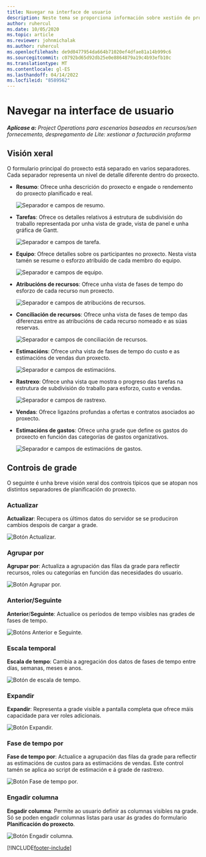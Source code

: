```yaml
---
title: Navegar na interface de usuario
description: Neste tema se proporciona información sobre xestión de proxectos en Dynamics 365 Project Operations.
author: ruhercul
ms.date: 10/05/2020
ms.topic: article
ms.reviewer: johnmichalak
ms.author: ruhercul
ms.openlocfilehash: de9d0477954da664b71020ef4dfae81a14b999c6
ms.sourcegitcommit: c0792bd65d92db25e0e8864879a19c4b93efb10c
ms.translationtype: MT
ms.contentlocale: gl-ES
ms.lasthandoff: 04/14/2022
ms.locfileid: "8589562"
---
```

# <a name="navigating-the-user-interface"></a>Navegar na interface de usuario

_**Aplícase a:** Project Operations para escenarios baseados en recursos/sen fornecemento, despregamento de Lite: xestionar a facturación proforma_

## <a name="overview"></a>Visión xeral

O formulario principal do proxecto está separado en varios separadores. Cada separador representa un nivel de detalle diferente dentro do proxecto.

- **Resumo**: Ofrece unha descrición do proxecto e engade o rendemento do proxecto planificado e real.

    ![Separador e campos de resumo.](media/navigation7.png)

- **Tarefas**: Ofrece os detalles relativos á estrutura de subdivisión do traballo representada por unha vista de grade, vista de panel e unha gráfica de Gantt.

    ![Separador e campos de tarefa.](media/navigation8.png)

- **Equipo**: Ofrece detalles sobre os participantes no proxecto. Nesta vista tamén se resume o esforzo atribuído de cada membro do equipo.

    ![Separador e campos de equipo.](media/navigation9.png)

- **Atribucións de recursos**: Ofrece unha vista de fases de tempo do esforzo de cada recurso nun proxecto.

    ![Separador e campos de atribucións de recursos.](media/navigation10.png)

- **Conciliación de recursos**: Ofrece unha vista de fases de tempo das diferenzas entre as atribucións de cada recurso nomeado e as súas reservas.

    ![Separador e campos de conciliación de recursos.](media/navigation11.png)

- **Estimacións**: Ofrece unha vista de fases de tempo do custo e as estimacións de vendas dun proxecto.

    ![Separador e campos de estimacións.](media/navigation12.png)

- **Rastrexo**: Ofrece unha vista que mostra o progreso das tarefas na estrutura de subdivisión do traballo para esforzo, custo e vendas.

    ![Separador e campos de rastrexo.](media/navigation13.png)

- **Vendas**: Ofrece ligazóns profundas a ofertas e contratos asociados ao proxecto.

- **Estimacións de gastos**: Ofrece unha grade que define os gastos do proxecto en función das categorías de gastos organizativos.

    ![Separador e campos de estimacións de gastos.](media/navigation14.png)

## <a name="grid-controls"></a>Controis de grade

O seguinte é unha breve visión xeral dos controis típicos que se atopan nos distintos separadores de planificación do proxecto.

### <a name="refresh"></a>Actualizar

**Actualizar**: Recupera os últimos datos do servidor se se produciron cambios despois de cargar a grade.

![Botón Actualizar.](media/navigation7.png)

### <a name="group-by"></a>Agrupar por

**Agrupar por**: Actualiza a agrupación das filas da grade para reflectir recursos, roles ou categorías en función das necesidades do usuario.

![Botón Agrupar por.](media/navigation6.png)

### <a name="previousnext"></a>Anterior/Seguinte

**Anterior**/**Seguinte**: Actualice os períodos de tempo visibles nas grades de fases de tempo.

![Botóns Anterior e Seguinte.](media/navigation2.png)

### <a name="timescale"></a>Escala temporal

**Escala de tempo**: Cambia a agregación dos datos de fases de tempo entre días, semanas, meses e anos.

![Botón de escala de tempo.](media/navigation3.png)

### <a name="expand"></a>Expandir

**Expandir**: Representa a grade visible a pantalla completa que ofrece máis capacidade para ver roles adicionais.

![Botón Expandir.](media/navigation4.png)

### <a name="time-phase-by"></a>Fase de tempo por

**Fase de tempo por**: Actualice a agrupación das filas da grade para reflectir as estimacións de custos para as estimacións de vendas. Este control tamén se aplica ao script de estimación e á grade de rastrexo.

![Botón Fase de tempo por.](media/navigation0.png)

### <a name="add-column"></a>Engadir columna

**Engadir columna**: Permite ao usuario definir as columnas visibles na grade. Só se poden engadir columnas listas para usar ás grades do formulario **Planificación do proxecto**.

![Botón Engadir columna.](media/navigation5.png)


[!INCLUDE[footer-include](../includes/footer-banner.md)]